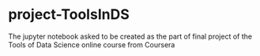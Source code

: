 # project-ToolsInDS
The jupyter notebook asked to be created as the part of final project of the Tools of Data Science online course from Coursera
